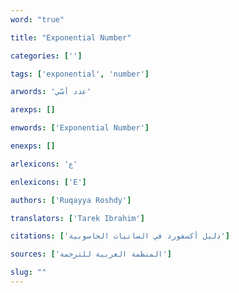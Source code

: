 ```yaml
---
word: "true"

title: "Exponential Number"

categories: ['']

tags: ['exponential', 'number']

arwords: 'عدد أسّي'

arexps: []

enwords: ['Exponential Number']

enexps: []

arlexicons: 'ع'

enlexicons: ['E']

authors: ['Ruqayya Roshdy']

translators: ['Tarek Ibrahim']

citations: ['دليل أكسفورد في السانيات الحاسوبية']

sources: ['المنظمة العربية للترجمة']

slug: ""
---
```

